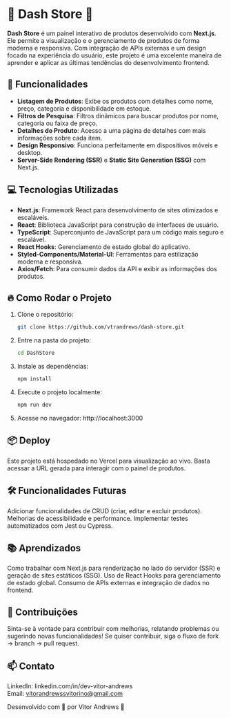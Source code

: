 # 🌟 Dash Store 🌟

**Dash Store** é um painel interativo de produtos desenvolvido com **Next.js**. Ele permite a visualização e o gerenciamento de produtos de forma moderna e responsiva. Com integração de APIs externas e um design focado na experiência do usuário, este projeto é uma excelente maneira de aprender e aplicar as últimas tendências do desenvolvimento frontend.

## 🚀 Funcionalidades

- **Listagem de Produtos**: Exibe os produtos com detalhes como nome, preço, categoria e disponibilidade em estoque.
- **Filtros de Pesquisa**: Filtros dinâmicos para buscar produtos por nome, categoria ou faixa de preço.
- **Detalhes do Produto**: Acesso a uma página de detalhes com mais informações sobre cada item.
- **Design Responsivo**: Funciona perfeitamente em dispositivos móveis e desktop.
- **Server-Side Rendering (SSR)** e **Static Site Generation (SSG)** com Next.js.

## 💻 Tecnologias Utilizadas

- **Next.js**: Framework React para desenvolvimento de sites otimizados e escaláveis.
- **React**: Biblioteca JavaScript para construção de interfaces de usuário.
- **TypeScript**: Superconjunto de JavaScript para um código mais seguro e escalável.
- **React Hooks**: Gerenciamento de estado global do aplicativo.
- **Styled-Components/Material-UI**: Ferramentas para estilização moderna e responsiva.
- **Axios/Fetch**: Para consumir dados da API e exibir as informações dos produtos.

## 🔥 Como Rodar o Projeto

1. Clone o repositório:
   ```bash
   git clone https://github.com/vtrandrews/dash-store.git
   ```
2. Entre na pasta do projeto:
   ```bash
   cd DashStore
   ```
3. Instale as dependências:
   ```bash
   npm install
   ```
4. Execute o projeto localmente:
   ```bash
   npm run dev
   ```
5. Acesse no navegador: http://localhost:3000

## 📦 Deploy
Este projeto está hospedado no Vercel para visualização ao vivo. Basta acessar a URL gerada para interagir com o painel de produtos.

## 🛠️ Funcionalidades Futuras
Adicionar funcionalidades de CRUD (criar, editar e excluir produtos).
Melhorias de acessibilidade e performance.
Implementar testes automatizados com Jest ou Cypress.

## 📚 Aprendizados
Como trabalhar com Next.js para renderização no lado do servidor (SSR) e geração de sites estáticos (SSG).
Uso de React Hooks para gerenciamento de estado global.
Consumo de APIs externas e integração de dados no frontend.

## 🤝 Contribuições
Sinta-se à vontade para contribuir com melhorias, relatando problemas ou sugerindo novas funcionalidades!
Se quiser contribuir, siga o fluxo de fork → branch → pull request.

## 📫 Contato
LinkedIn: linkedin.com/in/dev-vitor-andrews<br>
Email: vitorandrewssvitorino@gmail.com

Desenvolvido com 💙 por Vitor Andrews 🚀
